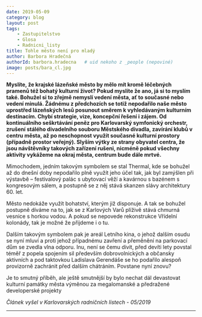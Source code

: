 ```yaml
---
date: 2019-05-09
category: blog
layout: post
tags:
    - Zastupitelstvo
    - Glosa
    - Radnicni_listy
title: Tohle město není pro mladý
author: Barbora Hradečná
authorId: barbora.hradecna   # uid nekoho z _people (nepoviné)
image: posts/bara_cl.jpg
---
```

**Myslíte, že krajské lázeňské město by mělo mít kromě léčebných pramenů též bohatý kulturní život? Pokud myslíte že ano, já si to myslím také. Bohužel si to zřejmě nemyslí vedení města, ať to současné nebo vedení minulá. Žádnému z předchozích se totiž nepodařilo naše město uprostřed lázeňských lesů posunout směrem k vyhledávaným kulturním destinacím. Chybí strategie, vize, koncepční řešení i zájem. Od kontinuálního seškrtávání peněz pro Karlovarský symfonický orchestr, zrušení stálého divadelního souboru Městského divadla, zavírání klubů v centru města, až po neschopnost využít současné kulturní prostory (případně prostor veřejný). Slyším výtky ze strany obyvatel centra, že jsou návštěvníky takových zařízení rušeni, nicméně pokud všechny aktivity vykážeme na okraj města, centrum bude dále mrtvé.**

Mimochodem, jedním takovým symbolem se stal Thermal, kde se bohužel až do dnešní doby nepodařilo plně využít jeho účel tak, jak byl zamýšlen při výstavbě – festivalový palác s ubytovací věží a kavárnou s bazénem  s kongresovým sálem, a postupně se z něj stává skanzen slávy architektury 60. let.

Město nedokáže využít bohatství, kterým již disponuje. A tak se bohužel postupně díváme na to, jak se z Karlových Varů plíživě stává chmurná vesnice s horkou vodou. A pokud se nepovede rekonstrukce Vřídelní kolonády, tak je možné že přijdeme i o tu.

Dalším takovým symbolem pak je areál Letního kina, o jehož dalším osudu se nyní mluví a proti jehož případnému zavření a přeměnění na parkovací dům se zvedla vlna odporu. Inu, není se čemu divit, před devíti lety povstal téměř z popela spojením sil především dobrovolnických a občansky aktivních a pod taktovkou Ladislava Gerendáše se ho podařilo alespoň provizorně zachránit před dalším chátráním. Povstane nyní znovu?

Je to smutný příběh, ale ještě smutnější by bylo nechat dál devastovat kulturní památky města výměnou za megalomanské a předražené developerské projekty


*Článek vyšel v Karlovarských radničních listech - 05/2019*
- - -
